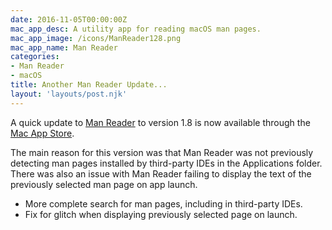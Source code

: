 ```yaml
---
date: 2016-11-05T00:00:00Z
mac_app_desc: A utility app for reading macOS man pages.
mac_app_image: /icons/ManReader128.png
mac_app_name: Man Reader
categories:
- Man Reader
- macOS
title: Another Man Reader Update...
layout: 'layouts/post.njk'
---
```


A quick update to [Man Reader][1] to version 1.8 is now available through the
[Mac App Store][2].

The main reason for this version was that Man Reader was not previously
detecting man pages installed by third-party IDEs in the Applications folder.
There was also an issue with Man Reader failing to display the text of the
previously selected man page on app launch.

* More complete search for man pages, including in third-party IDEs.
* Fix for glitch when displaying previously selected page on launch.

[1]: /manreader/
[2]: http://itunes.apple.com/app/man-reader/id522583774?mt=12
